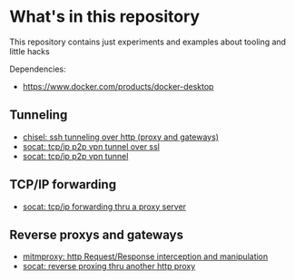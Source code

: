 # What's in this repository

This repository contains just experiments and examples about tooling and little hacks

Dependencies:
* https://www.docker.com/products/docker-desktop

## Tunneling

* [chisel: ssh tunneling over http (proxy and gateways)](chisel/)
* [socat: tcp/ip p2p vpn tunnel over ssl](socat/vpn-ssl)
* [socat: tcp/ip p2p vpn tunnel](socat/vpn-simple)

## TCP/IP forwarding

* [socat: tcp/ip forwarding thru a proxy server](socat/forward-over-proxy)

## Reverse proxys and gateways

* [mitmproxy: http Request/Response interception and manipulation](mitmproxy/)
* [socat: reverse proxing thru another http proxy](socat/)
